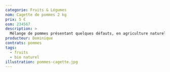 ```yaml
---
categorie: Fruits & Légumes
nom: Cagette de pommes 2 kg
prix: 5 €
osm: 234567
description: >
  Mélange de pommes présentant quelques défauts, en agriculture naturelle
producteur: Dominique
contrats: pommes
tags: 
  - fruits
  - bio naturel
illustration: pommes-cagette.jpg
---
```

